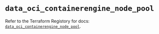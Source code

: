 # `data_oci_containerengine_node_pool`

Refer to the Terraform Registory for docs: [`data_oci_containerengine_node_pool`](https://registry.terraform.io/providers/oracle/oci/6.18.0/docs/data-sources/containerengine_node_pool).
